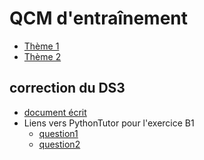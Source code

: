 # QCM d'entraînement
* [Thème 1](https://genumsi.inria.fr/qcm.php?h=addc392fc6eaaf30611e5c5eb435c0a7)
* [Thème 2](https://genumsi.inria.fr/qcm.php?h=607488f89bde2d7640cffe1953c61b5b)

## correction du DS3
* [document écrit](https://github.com/thfruchart/1nsi/blob/main/eval/DS3_CORRECTION.pdf)
* Liens vers PythonTutor pour l'exercice B1
  * [question1](https://pythontutor.com/visualize.html#code=def%20mystere(t)%3A%0A%20%20%20%20n%20%3D%20len(t)%0A%20%20%20%20resu%20%3D%20True%0A%20%20%20%20for%20i%20in%20range(n-1)%3A%0A%20%20%20%20%20%20%20%20j%20%3D%20i%2B1%0A%20%20%20%20%20%20%20%20if%20t%5Bi%5D%20%3E%20t%5Bj%5D%20%3A%0A%20%20%20%20%20%20%20%20%20%20%20%20resu%20%3D%20False%0A%20%20%20%20return%20resu%0A%0Amystere(%5B10,20,30,40%5D)&cumulative=false&curInstr=1&heapPrimitives=nevernest&mode=display&origin=opt-frontend.js&py=3&rawInputLstJSON=%5B%5D&textReferences=false)
  * [question2](https://pythontutor.com/visualize.html#code=def%20mystere(t)%3A%0A%20%20%20%20n%20%3D%20len(t)%0A%20%20%20%20resu%20%3D%20True%0A%20%20%20%20for%20i%20in%20range(n-1)%3A%0A%20%20%20%20%20%20%20%20j%20%3D%20i%2B1%0A%20%20%20%20%20%20%20%20if%20t%5Bi%5D%20%3E%20t%5Bj%5D%20%3A%0A%20%20%20%20%20%20%20%20%20%20%20%20resu%20%3D%20False%0A%20%20%20%20return%20resu%0A%0Amystere(%5B10,20,5,15%5D)&cumulative=false&curInstr=1&heapPrimitives=nevernest&mode=display&origin=opt-frontend.js&py=3&rawInputLstJSON=%5B%5D&textReferences=false) 
